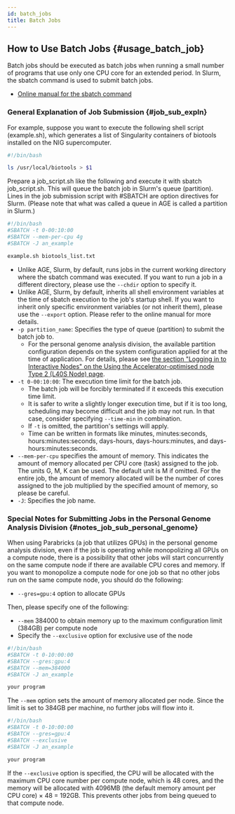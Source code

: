 ```yaml
---
id: batch_jobs
title: Batch Jobs
---
```


## How to Use Batch Jobs {#usage_batch_job}


Batch jobs should be executed as batch jobs when running a small number of programs that use only one CPU core for an extended period. In Slurm, the sbatch command is used to submit batch jobs.

- [Online manual for the sbatch command](https://slurm.schedmd.com/sbatch.html)

### General Explanation of Job Submission {#job_sub_expln}

For example, suppose you want to execute the following shell script (example.sh), which generates a list of Singularity containers of biotools installed on the NIG supercomputer.

```bash
#!/bin/bash

ls /usr/local/biotools > $1
```

Prepare a job_script.sh like the following and execute it with sbatch job_script.sh. This will queue the batch job in Slurm's queue (partition). Lines in the job submission script with #SBATCH are option directives for Slurm. (Please note that what was called a queue in AGE is called a partition in Slurm.)

```bash
#!/bin/bash
#SBATCH -t 0-00:10:00
#SBATCH --mem-per-cpu 4g
#SBATCH -J an_example

example.sh biotools_list.txt
```

- Unlike AGE, Slurm, by default, runs jobs in the current working directory where the sbatch command was executed. If you want to run a job in a different directory, please use the `--chdir` option to specify it.
- Unlike AGE, Slurm, by default, inherits all shell environment variables at the time of sbatch execution to the job's startup shell. If you want to inherit only specific environment variables (or not inherit them), please use the `--export` option. Please refer to the online manual for more details.
- `-p partition_name`: Specifies the type of queue (partition) to submit the batch job to.
  - For the personal genome analysis division, the available partition configuration depends on the system configuration applied for at the time of application. For details, please see [the section "Logging in to Interactive Nodes" on the Using the Accelerator-optimised node Type 2 (L40S Node) page](/guides/using_personal_genome_division/GPU_nodes_type2/#logging-ininteractive-node).
- `-t 0-00:10:00`: The execution time limit for the batch job.
  - The batch job will be forcibly terminated if it exceeds this execution time limit.
  - It is safer to write a slightly longer execution time, but if it is too long, scheduling may become difficult and the job may not run. In that case, consider specifying `--time-min` in combination.
  - If `-t` is omitted, the partition's settings will apply.
  - Time can be written in formats like minutes, minutes:seconds, hours:minutes:seconds, days-hours, days-hours:minutes, and days-hours:minutes:seconds.
- `--mem-per-cpu` specifies the amount of memory. This indicates the amount of memory allocated per CPU core (task) assigned to the job. The units G, M, K can be used. The default unit is M if omitted. For the entire job, the amount of memory allocated will be the number of cores assigned to the job multiplied by the specified amount of memory, so please be careful.
- `-J`: Specifies the job name.

### Special Notes for Submitting Jobs in the Personal Genome Analysis Division {#notes_job_sub_personal_genome}
When using Parabricks (a job that utilizes GPUs) in the personal genome analysis division, even if the job is operating while monopolizing all GPUs on a compute node, there is a possibility that other jobs will start concurrently on the same compute node if there are available CPU cores and memory. If you want to monopolize a compute node for one job so that no other jobs run on the same compute node, you should do the following:

- `--gres=gpu:4` option to allocate GPUs

Then, please specify one of the following:

- `--mem` 384000 to obtain memory up to the maximum configuration limit (384GB) per compute node
- Specify the `--exclusive` option for exclusive use of the node

```bash
#!/bin/bash
#SBATCH -t 0-10:00:00
#SBATCH --gres:gpu:4
#SBATCH --mem=384000
#SBATCH -J an_example

your program
```
The `--mem` option sets the amount of memory allocated per node. Since the limit is set to 384GB per machine, no further jobs will flow into it.
```bash
#!/bin/bash
#SBATCH -t 0-10:00:00
#SBATCH --gres=gpu:4
#SBATCH --exclusive
#SBATCH -J an_example

your program
```
If the `--exclusive` option is specified, the CPU will be allocated with the maximum CPU core number per compute node, which is 48 cores, and the memory will be allocated with 4096MB (the default memory amount per CPU core) × 48 = 192GB.
This prevents other jobs from being queued to that compute node.
